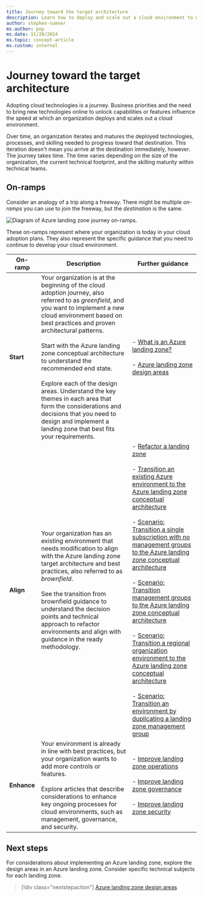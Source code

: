 ```yaml
---
title: Journey toward the target architecture
description: Learn how to deploy and scale out a cloud environment to ultimately implement the target architecture for Azure landing zones.
author: stephen-sumner
ms.author: pnp
ms.date: 11/28/2024
ms.topic: concept-article
ms.custom: internal
---
```


# Journey toward the target architecture

Adopting cloud technologies is a journey. Business priorities and the need to bring new technologies online to unlock capabilities or features influence the speed at which an organization deploys and scales out a cloud environment.

Over time, an organization iterates and matures the deployed technologies, processes, and skilling needed to progress toward that destination. This iteration doesn't mean you arrive at the destination immediately, however. The journey takes time. The time varies depending on the size of the organization, the current technical footprint, and the skilling maturity within technical teams.

## On-ramps

Consider an analogy of a trip along a freeway. There might be multiple *on-ramps* you can use to join the freeway, but the *destination* is the same.

![Diagram of Azure landing zone journey on-ramps.](../../_images/ready/alz-journey.png)

These on-ramps represent where your organization is today in your cloud adoption plans. They also represent the specific guidance that you need to continue to develop your cloud environment.

| On-ramp | Description | Further guidance |
|--|--|--|
| **Start** | Your organization is at the beginning of the cloud adoption journey, also referred to as *greenfield*, and you want to implement a new cloud environment based on best practices and proven architectural patterns. <br><br> Start with the Azure landing zone conceptual architecture to understand the recommended end state. <br><br> Explore each of the design areas. Understand the key themes in each area that form the considerations and decisions that you need to design and implement a landing zone that best fits your requirements. | - [What is an Azure landing zone?](./index.md) <br><br> - [Azure landing zone design areas](./design-areas.md) |
| **Align** | Your organization has an existing environment that needs modification to align with the Azure landing zone target architecture and best practices, also referred to as *brownfield*. <br><br> See the transition from brownfield guidance to understand the decision points and technical approach to refactor environments and align with guidance in the ready methodology. | - [Refactor a landing zone](./refactor.md) <br><br> - [Transition an existing Azure environment to the Azure landing zone conceptual architecture](./../enterprise-scale/transition.md) <br><br> - [Scenario: Transition a single subscription with no management groups to the Azure landing zone conceptual architecture](./align-scenario-single-subscription.md) <br><br> - [Scenario: Transition management groups to the Azure landing zone conceptual architecture](./align-scenario-multiple-management-groups.md) <br><br> - [Scenario: Transition a regional organization environment to the Azure landing zone conceptual architecture](./align-scenario-regional-org.md) <br><br> - [Scenario: Transition an environment by duplicating a landing zone management group](./align-approach-duplicate-brownfield-audit-only.md) |
| **Enhance** | Your environment is already in line with best practices, but your organization wants to add more controls or features. <br><br> Explore articles that describe considerations to enhance key ongoing processes for cloud environments, such as management, governance, and security. | - [Improve landing zone operations](../considerations/landing-zone-operations.md) <br><br> - [Improve landing zone governance](../considerations/landing-zone-governance.md) <br><br> - [Improve landing zone security](../considerations/landing-zone-security.md) |

## Next steps

For considerations about implementing an Azure landing zone, explore the design areas in an Azure landing zone. Consider specific technical subjects for each landing zone.

> [!div class="nextstepaction"]
> [Azure landing zone design areas](./design-areas.md)
